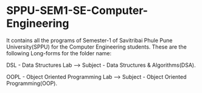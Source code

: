# SPPU-SEM1-SE-Computer-Engineering
It contains all the programs of Semester-1 of Savitribai Phule Pune University(SPPU) for the Computer Engineering students. 
These are the following Long-forms for the folder name: 

DSL - Data Structures Lab --> Subject - Data Structures & Algorithms(DSA).

OOPL - Object Oriented Programming Lab --> Subject - Object Oriented Programming(OOP).

